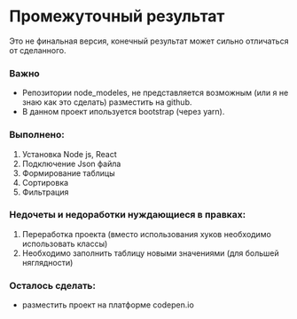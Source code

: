 # Промежуточный результат
Это не финальная версия, конечный результат может сильно отличаться от сделанного.

### Важно
- Репозитории node_modeles, не представляется возможным (или я не знаю как это сделать) разместить на github.
- В данном проект ипользуется bootstrap (через yarn).

### Выполнено:
1) Установка Node js, React
2) Подключение Json файла
3) Формирование таблицы
4) Сортировка
5) Фильтрация

### Недочеты и недоработки нуждающиеся в правках:
1) Переработка проекта (вместо использования хуков необходимо использовать классы)
3) Необходимо заполнить таблицу новыми значениями (для большей няглядности)

### Осталось сделать:
- разместить проект на платформе codepen.io
